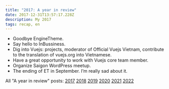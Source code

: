 ```yaml
---
title: "2017: A year in review"
date: 2017-12-31T13:57:17.228Z
description: My 2017
tags: recap, en
---
```


- Goodbye EngineTheme.
- Say hello to InBussiness.
- Dig into Vuejs: projects, moderator of Official Vuejs Vietnam, contribute to the translation of vuejs.org into Vietnamese.
- Have a great opportunity to work with Vuejs core team member.
- Organize Saigon WordPress meetup.
- The ending of ET in September. I’m really sad about it.


All "A year in review" posts: [2017](/posts/2017-year-in-review.html) [2018](/posts/2018-year-in-review.html) [2019](/posts/2019-year-in-review.html) [2020](/posts/2020-year-in-review.html) [2021](/posts/2021-year-in-review.html) [2022](/posts/2022-year-in-review.html) 
